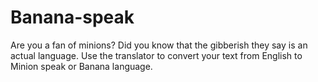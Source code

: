 # Banana-speak
Are you a fan of minions? Did you know that the gibberish they say is an actual language. Use the translator to convert your text from English to Minion speak or Banana language.
